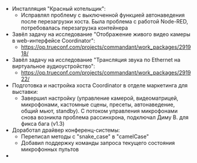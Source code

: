 * Инсталляция "Красный котельщик":
	* Исправлял проблему с выключенной функцией автонаведения после перезагрузки хоста. Была проблема с работой Node-RED, потребовалась перезагрузка контейнера
* Завёл задачу на исследование "Отображение живого видео камеры в web-интерфейсе Coordinator":
	* https://op.trueconf.com/projects/commandant/work_packages/291918/
* Завёл задачу на исследование "Трансляция звука по Ethernet на виртуальное аудиоустройство":
	* https://op.trueconf.com/projects/commandant/work_packages/291922/
* Подготовка и настройка хоста Coordinator в отделе маркетинга для выставки:
	* Завершил настройку (управление камерой, видеоматрицей, микрофонами, кастомные сцены, пресеты, автонаведение, общий мьют, standby). С потоком управления микрофонами снова возникла проблема рассинхрона, подключал Диму В. для фикса бага (v1.3)
* Доработал драйвер конференц-системы:
	* Переписал методы с "snake_case" в "camelCase"
	* Добавил поддержку команды запроса текущего состояния микрофонных пультов
* 